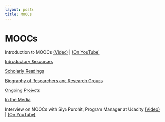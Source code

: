 ```yaml
---
layout: posts
title: MOOCs
---
```


# MOOCs

Introduction to MOOCs [(Video)](https://www.udacity.com/course/viewer#%21/c-ud915/l-4797360887/m-4841488555) | [(On YouTube)](https://www.youtube.com/watch?v=Apmks_6b584)

[Introductory Resources](https://www.udacity.com/wiki/Educational_Technology/MOOCs/Introductory_Resources)

[Scholarly Readings](https://www.udacity.com/wiki/Educational_Technology/MOOCs/Scholarly_Readings)

[Biography of Researchers and Research Groups](https://www.udacity.com/wiki/Educational_Technology/MOOCs/Biography_of_Researchers_and_Research_Groups)

[Ongoing Projects](https://www.udacity.com/wiki/Educational_Technology/MOOCs/Ongoing_Projects)

[In the Media](https://www.udacity.com/wiki/Educational_Technology/MOOCs/In_the_Media)

Interview on MOOCs with Siya Purohit, Program Manager at Udacity [(Video)](https://www.udacity.com/course/viewer#%21/c-ud915/l-4797360887/m-4955280071) | [(On YouTube)](https://www.youtube.com/watch?v=CKLkg50SGtc)

